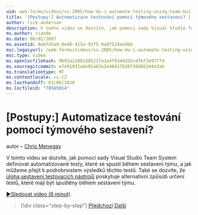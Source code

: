 ```yaml
---
uid: web-forms/videos/vs-2005/how-do-i-automate-testing-using-team-build
title: '[Postupy:] Automatizace testování pomocí týmového sestavení? | Dokumenty Microsoft'
author: rick-anderson
description: V tomto videu se dozvíte, jak pomocí sady Visual Studio Team System definovat automatizované testy, které se spustí během sestavení týmu, a jak můžeme přejít k podrobnostem do...
ms.author: riande
ms.date: 08/01/2007
ms.assetid: 8e8fd5a9-0e98-415a-93f5-9ad7524ae9bb
msc.legacyurl: /web-forms/videos/vs-2005/how-do-i-automate-testing-using-team-build
msc.type: video
ms.openlocfilehash: 9692a2a981d8521fa2e4f9344d2bcdfbf2e97ffd
ms.sourcegitcommit: e7e91932a6e91a63e2e46417626f39d6b244a3ab
ms.translationtype: MT
ms.contentlocale: cs-CZ
ms.lasthandoff: 03/06/2020
ms.locfileid: "78565014"
---
```

# <a name="how-do-i-automate-testing-using-team-build"></a>[Postupy:] Automatizace testování pomocí týmového sestavení?

autor – [Chris Menegay](https://twitter.com/CMenegay)

V tomto videu se dozvíte, jak pomocí sady Visual Studio Team System definovat automatizované testy, které se spustí během sestavení týmu, a jak můžeme přejít k podrobnostem výsledků těchto testů. Také se dozvíte, že [úloha sestavení testovacích nástrojů](https://msdn.microsoft.com/vstudio/aa718351.aspx#bttt) poskytuje alternativní způsob určení testů, které mají být spuštěny během sestavení týmu.

[&#9654;Sledovat video (6 minut)](https://channel9.msdn.com/Blogs/ASP-NET-Site-Videos/how-do-i-automate-testing-using-team-build)

> [!div class="step-by-step"]
> [Předchozí](how-do-i-implement-continuous-integration-with-team-foundation.md)
> [Další](how-do-i-deploy-a-web-application-during-a-team-build.md)
